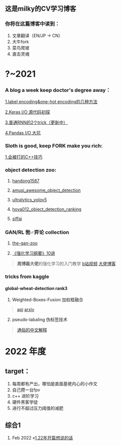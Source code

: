 ## 这是milky的CV学习博客
### 你将在这篇博客中读到：

1. 文章翻译（EN/JP -> CN）
2. 大牛fork
3. 菜鸟爬坡
4. 直击灵魂

# ?~2021
### A blog a week keep doctor's degree away：

  [1.label encoding&one-hot encoding的几种方法](训练前1.md)

  [2.Keras I/O 源代码初探](git2.md)

  [3.普通RNN的2个trick（更新中）](rnn_trick1.md)

  [4.Pandas I/O 大坑](pandas1.md)

  
### Sloth is good, keep FORK make you rich:

  [1.会被打的C++技巧](cpp_1.md)
   
  
### object detection zoo:
1. [handong1587](https://handong1587.github.io/deep_learning/2015/10/09/object-detection.html)

2. [amusi_awesome_object_detection](https://github.com/amusi/awesome-object-detection)

3. [ultralytics_yolov5](https://github.com/ultralytics/yolov5)

4. [hoya012_object_detection_ranking](https://github.com/hoya012/deep_learning_object_detection)
 
5. [siffai](http://sffai.com/)
 
 
### GAN/RL 勃♂弈论 collection
1. [the-gan-zoo](https://github.com/hindupuravinash/the-gan-zoo)

2. [《强化学习纲要》10讲](https://github.com/zhoubolei/introRL)
> **周博磊大佬**的强化学习的入门教学
> [b站视频](https://space.bilibili.com/511221970/video)
> [大佬博客](http://bzhou.ie.cuhk.edu.hk/)
  


### tricks from kaggle
#### global-wheat-detection rank3
1. Weighted-Boxes-Fusion 加权框融合
> [api](https://github.com/FicmillaR/Weighted-Boxes-Fusion)
> [arxiv](https://arxiv.org/abs/1910.13302)


2. pseudo-labaling 伪标签技术
> [通俗的中文解释](https://cloud.tencent.com/developer/article/1656245)



# 2022 年度
## target：
1. 每周都有产出，哪怕是直面基佬内心的小作文
2. 自己攒一台fpv
3. c++ 进阶学习
4. 硬件黑客学徒
5. 进行不超过压力阈值的减肥

## 综合1
1. Feb 2022 »[1.22年开篇想说的话](general_1/0207_yearSum.md)